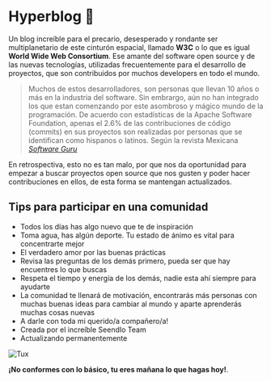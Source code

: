 # Hyperblog 💚
Un blog increíble para el precario, desesperado y rondante ser multiplanetario de este cinturón espacial, llamado **W3C** o lo que es igual **World Wide Web Consortium**. Ese amante del software open source y de las nuevas tecnologías, utilizadas frecuentemente para el desarrollo de proyectos, que son contribuidos por muchos developers en todo el mundo.
> Muchos de estos desarrolladores, son personas que llevan 10 años o más en la industria del software. Sin embrargo, aún no han integrado los que estan comenzando por este asombroso y mágico mundo de la programación. De acuerdo con estadísticas de la Apache Software Foundation, apenas el 2.6% de las contribuciones de código (commits) en sus proyectos son realizadas por personas que se identifican como hispanos o latinos.
> Según la revista Mexicana *[Software Guru](https://sg.com.mx/buzz/fundaciones-open-source-impartiran-talleres-para-guiar-devs-en-latam-contribuir-proyectos)*

En retrospectiva, esto no es tan malo, por que nos da oportunidad para empezar a buscar proyectos open source que nos gusten y poder hacer contribuciones en ellos, de esta forma se mantengan actualizados.
## Tips para participar en una comunidad
* Todos los días has algo nuevo que te de inspiración
* Toma agua, has algún deporte. Tu estado de ánimo es vital para concentrarte mejor
* El verdadero amor por las buenas prácticas
* Revisa las preguntas de los demás primero, pueda ser que hay encuentres lo que buscas
* Respeta el tiempo y energía de los demás, nadie esta ahí siempre para ayudarte
* La comunidad te llenará de motivación, encontrarás más personas con muchas buenas ideas para cambiar al mundo y aparte aprenderás muchas cosas nuevas
* A darle con toda mi querido/a compañero/a!
* Creada por el increíble SeendIo Team
* Actualizando permanentemente

![Tux](https://i.imgur.com/rZhY17o.png)


 **¡No conformes con lo básico, tu eres mañana lo que hagas hoy!**.